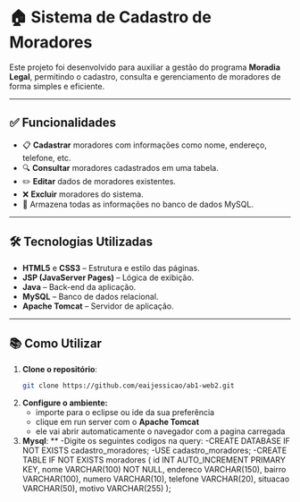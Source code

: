 # 🏠 Sistema de Cadastro de Moradores

Este projeto foi desenvolvido para auxiliar a gestão do programa **Moradia Legal**, permitindo o cadastro, consulta e gerenciamento de moradores de forma simples e eficiente.

---

## ✅ Funcionalidades

- 📋 **Cadastrar** moradores com informações como nome, endereço, telefone, etc.
- 🔍 **Consultar** moradores cadastrados em uma tabela.
- ✏️ **Editar** dados de moradores existentes.
- ❌ **Excluir** moradores do sistema.
- 💾 Armazena todas as informações no banco de dados MySQL.

---

## 🛠️ Tecnologias Utilizadas

- **HTML5** e **CSS3** – Estrutura e estilo das páginas.
- **JSP (JavaServer Pages)** – Lógica de exibição.
- **Java** – Back-end da aplicação.
- **MySQL** – Banco de dados relacional.
- **Apache Tomcat** – Servidor de aplicação.

---

## 📚 Como Utilizar

1. **Clone o repositório**:
   ```bash
   git clone https://github.com/eaijessicao/ab1-web2.git
2. **Configure o ambiente:**
   - importe para o eclipse ou ide da sua preferência
   - clique em run server com o **Apache Tomcat**
   - ele vai abrir automaticamente o navegador com a pagina carregada
3. **Mysql**: **
   -Digite os seguintes codigos na query:
   -CREATE DATABASE IF NOT EXISTS cadastro_moradores;
   -USE cadastro_moradores;
   -CREATE TABLE IF NOT EXISTS moradores (
       id INT AUTO_INCREMENT PRIMARY KEY,
       nome VARCHAR(100) NOT NULL,
       endereco VARCHAR(150),
       bairro VARCHAR(100),
       numero VARCHAR(10),
       telefone VARCHAR(20),
       situacao VARCHAR(50),
       motivo VARCHAR(255)
   );

